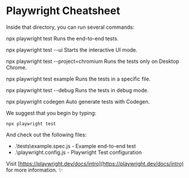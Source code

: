 # Playwright Cheatsheet

Inside that directory, you can run several commands:

  npx playwright test
    Runs the end-to-end tests.

  npx playwright test --ui
    Starts the interactive UI mode.

  npx playwright test --project=chromium
    Runs the tests only on Desktop Chrome.

  npx playwright test example
    Runs the tests in a specific file.

  npx playwright test --debug
    Runs the tests in debug mode.

  npx playwright codegen
    Auto generate tests with Codegen.

We suggest that you begin by typing:

    npx playwright test

And check out the following files:

- .\tests\example.spec.js - Example end-to-end test
- .\playwright.config.js - Playwright Test configuration

Visit [https://playwright.dev/docs/intro](https://playwright.dev/docs/intro) for more information. ✨
